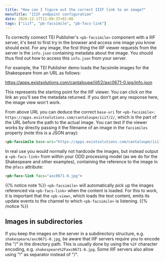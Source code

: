 ```yaml
---
title: "How can I figure out the correct IIIF link to an image?"
menuTitle: "IIIF endpoint configuration"
date: 2020-12-17T11:09:37+01:00
tags: ["iiif", "pb-facsimile", "pb-facs-link"]
---
```


To correctly connect TEI Publisher's `<pb-facsimile>` component with a IIIF server, it's best to first try in the browser and access one image you know should exist. For any image, the first thing the IIIF viewer requests from the server is the `info.json` containing metadata about the image. You should thus find out how to access this `info.json` from your server.

For example, the TEI Publisher demo loads the facsimile images for the Shakespeare from an URL as follows:

https://apps.existsolutions.com/cantaloupe/iiif/2/axc0671-0.jpg/info.json

This represents the starting point for the IIIF viewer. You can click on the link an you'll see the metadata returned. If you don't get any response here, the image view won't work.

From above URL you can deduce the correct `base-uri` for `<pb-facsimile>`: `https://apps.existsolutions.com/cantaloupe/iiif/2/`, which is the part of the URL before the path to the actual image. You can test if the viewer works by directly passing it the filename of an image in the `facsimiles` property (note this is a JSON array): 

```html
<pb-facsimile base-uri="https://apps.existsolutions.com/cantaloupe/iiif/2/" facsimiles="[&quot;axc0671-0.jpg&quot;]" default-zoom-level="0" show-navigator="show-navigator" show-navigation-control="show-navigation-control"></pb-facsimile>
```

In real use you would normally not hardcode the images, but instead output a `<pb-facs-link>` from within your ODD processing model (as we do for the Shakespeare and other examples), containing the reference to the image in the `@facs` attribute:

```html
<pb-facs-link facs="axc0671-0.jpg">
```

{{% notice note %}}
`<pb-facsimile>` will automatically pick up the images referenced via `<pb-facs-link>` when the content is loaded. For this to work, it is important that the `<pb-view>`, which loads the text content, emits its update events to the channel to which `<pb-facsimile>` is listening.
{{% /notice %}}

## Images in subdirectories

If you keep the images on the server in a subdirectory structure, e.g. `shakespeare/axc0671-0.jpg`, be aware that IIIF servers require you to encode the "/" in the directory path. This is usually done by using the `%2F` character encoding, e.g. `shakespeare%2Faxc0671-0.jpg`. Some IIIF servers also allow using "!" as separator instead of "/".